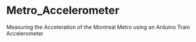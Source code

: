 # Metro_Accelerometer
Measuring the Acceleration of the Montreal Metro using an Arduino Train Accelerometer​
